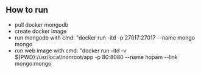 ## How to run 

- pull docker mongodb
- create docker image
- run mongodb with cmd: "docker run -itd -p 27017:27017 --name mongo mongo
- run web image with cmd: "docker run -itd -v ${PWD}:/usr/local/nonroot/app -p 80:8080 --name hopam --link mongo:mongo